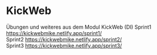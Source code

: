 # KickWeb
Übungen und weiteres aus dem Modul KickWeb (DI)
Sprint1 https://kickwebmike.netlify.app/sprint1/ </br>
Sprint2 https://kickwebmike.netlify.app/sprint2/ </br>
Sprint3 https://kickwebmike.netlify.app/sprint3/ </br>

